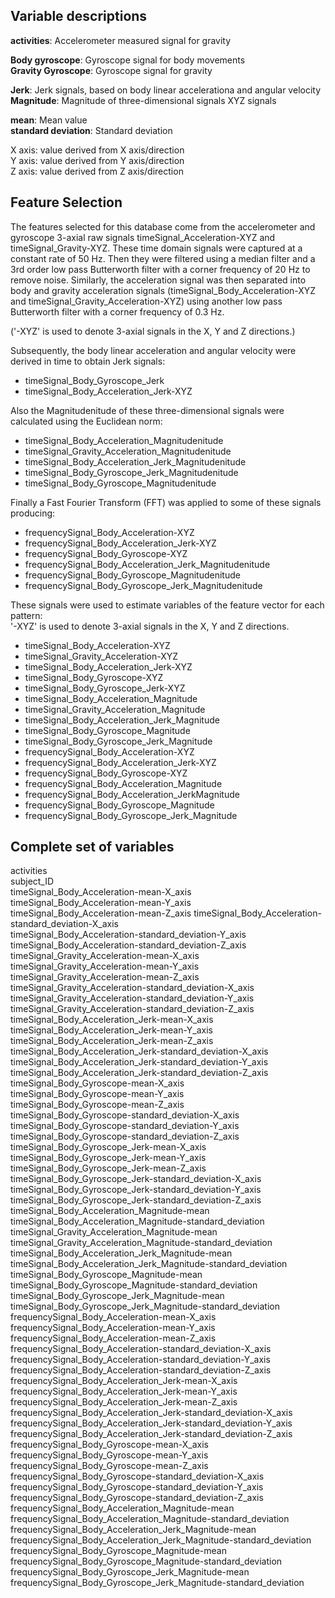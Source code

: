 Variable descriptions
---------------------

**activities**: Accelerometer measured signal for gravity

**Body gyroscope**: Gyroscope signal for body movements  
**Gravity Gyroscope**: Gyroscope signal for gravity


**Jerk**: Jerk signals, based on body linear accelerationa and angular velocity   
**Magnitude**: Magnitude of three-dimensional signals XYZ signals

**mean**: Mean value   
**standard deviation**: Standard deviation

X axis: value derived from X axis/direction   
Y axis: value derived from Y axis/direction  
Z axis: value derived from Z axis/direction


Feature Selection 
-----------------

The features selected for this database come from the accelerometer and gyroscope 3-axial raw signals timeSignal_Acceleration-XYZ and timeSignal_Gravity-XYZ. These time domain signals were captured at a constant rate of 50 Hz. Then they were filtered using a median filter and a 3rd order low pass Butterworth filter with a corner frequency of 20 Hz to remove noise. Similarly, the acceleration signal was then separated into body and gravity acceleration signals (timeSignal_Body_Acceleration-XYZ and timeSignal_Gravity_Acceleration-XYZ) using another low pass Butterworth filter with a corner frequency of 0.3 Hz.    

('-XYZ' is used to denote 3-axial signals in the X, Y and Z directions.)   

Subsequently, the body linear acceleration and angular velocity were derived in time to obtain Jerk signals:   
- timeSignal_Body_Gyroscope_Jerk
- timeSignal_Body_Acceleration_Jerk-XYZ

Also the Magnitudenitude of these three-dimensional signals were calculated using the Euclidean norm:  
- timeSignal_Body_Acceleration_Magnitudenitude
- timeSignal_Gravity_Acceleration_Magnitudenitude
- timeSignal_Body_Acceleration_Jerk_Magnitudenitude
- timeSignal_Body_Gyroscope_Jerk_Magnitudenitude
- timeSignal_Body_Gyroscope_Magnitudenitude

Finally a Fast Fourier Transform (FFT) was applied to some of these signals producing:  
- frequencySignal_Body_Acceleration-XYZ
- frequencySignal_Body_Acceleration_Jerk-XYZ
- frequencySignal_Body_Gyroscope-XYZ
- frequencySignal_Body_Acceleration_Jerk_Magnitudenitude
- frequencySignal_Body_Gyroscope_Magnitudenitude
- frequencySignal_Body_Gyroscope_Jerk_Magnitudenitude

These signals were used to estimate variables of the feature vector for each pattern:  
'-XYZ' is used to denote 3-axial signals in the X, Y and Z directions.

- timeSignal_Body_Acceleration-XYZ
- timeSignal_Gravity_Acceleration-XYZ
- timeSignal_Body_Acceleration_Jerk-XYZ
- timeSignal_Body_Gyroscope-XYZ
- timeSignal_Body_Gyroscope_Jerk-XYZ
- timeSignal_Body_Acceleration_Magnitude
- timeSignal_Gravity_Acceleration_Magnitude 
- timeSignal_Body_Acceleration_Jerk_Magnitude
- timeSignal_Body_Gyroscope_Magnitude
- timeSignal_Body_Gyroscope_Jerk_Magnitude
- frequencySignal_Body_Acceleration-XYZ
- frequencySignal_Body_Acceleration_Jerk-XYZ
- frequencySignal_Body_Gyroscope-XYZ
- frequencySignal_Body_Acceleration_Magnitude
- frequencySignal_Body_Acceleration_JerkMagnitude
- frequencySignal_Body_Gyroscope_Magnitude
- frequencySignal_Body_Gyroscope_Jerk_Magnitude



Complete set of variables
-------------------------

activities   
subject_ID   
timeSignal_Body_Acceleration-mean-X_axis   
timeSignal_Body_Acceleration-mean-Y_axis   
timeSignal_Body_Acceleration-mean-Z_axis
timeSignal_Body_Acceleration-standard_deviation-X_axis   
timeSignal_Body_Acceleration-standard_deviation-Y_axis   
timeSignal_Body_Acceleration-standard_deviation-Z_axis   
timeSignal_Gravity_Acceleration-mean-X_axis   
timeSignal_Gravity_Acceleration-mean-Y_axis   
timeSignal_Gravity_Acceleration-mean-Z_axis   
timeSignal_Gravity_Acceleration-standard_deviation-X_axis   
timeSignal_Gravity_Acceleration-standard_deviation-Y_axis   
timeSignal_Gravity_Acceleration-standard_deviation-Z_axis  
timeSignal_Body_Acceleration_Jerk-mean-X_axis   
timeSignal_Body_Acceleration_Jerk-mean-Y_axis    
timeSignal_Body_Acceleration_Jerk-mean-Z_axis   
timeSignal_Body_Acceleration_Jerk-standard_deviation-X_axis   
timeSignal_Body_Acceleration_Jerk-standard_deviation-Y_axis  
timeSignal_Body_Acceleration_Jerk-standard_deviation-Z_axis  
timeSignal_Body_Gyroscope-mean-X_axis  
timeSignal_Body_Gyroscope-mean-Y_axis   
timeSignal_Body_Gyroscope-mean-Z_axis  
timeSignal_Body_Gyroscope-standard_deviation-X_axis   
timeSignal_Body_Gyroscope-standard_deviation-Y_axis  
timeSignal_Body_Gyroscope-standard_deviation-Z_axis   
timeSignal_Body_Gyroscope_Jerk-mean-X_axis   
timeSignal_Body_Gyroscope_Jerk-mean-Y_axis   
timeSignal_Body_Gyroscope_Jerk-mean-Z_axis   
timeSignal_Body_Gyroscope_Jerk-standard_deviation-X_axis   
timeSignal_Body_Gyroscope_Jerk-standard_deviation-Y_axis   
timeSignal_Body_Gyroscope_Jerk-standard_deviation-Z_axis   
timeSignal_Body_Acceleration_Magnitude-mean   
timeSignal_Body_Acceleration_Magnitude-standard_deviation   
timeSignal_Gravity_Acceleration_Magnitude-mean   
timeSignal_Gravity_Acceleration_Magnitude-standard_deviation   
timeSignal_Body_Acceleration_Jerk_Magnitude-mean   
timeSignal_Body_Acceleration_Jerk_Magnitude-standard_deviation   
timeSignal_Body_Gyroscope_Magnitude-mean   
timeSignal_Body_Gyroscope_Magnitude-standard_deviation   
timeSignal_Body_Gyroscope_Jerk_Magnitude-mean   
timeSignal_Body_Gyroscope_Jerk_Magnitude-standard_deviation   
frequencySignal_Body_Acceleration-mean-X_axis   
frequencySignal_Body_Acceleration-mean-Y_axis   
frequencySignal_Body_Acceleration-mean-Z_axis   
frequencySignal_Body_Acceleration-standard_deviation-X_axis   
frequencySignal_Body_Acceleration-standard_deviation-Y_axis   
frequencySignal_Body_Acceleration-standard_deviation-Z_axis   
frequencySignal_Body_Acceleration_Jerk-mean-X_axis   
frequencySignal_Body_Acceleration_Jerk-mean-Y_axis   
frequencySignal_Body_Acceleration_Jerk-mean-Z_axis   
frequencySignal_Body_Acceleration_Jerk-standard_deviation-X_axis      
frequencySignal_Body_Acceleration_Jerk-standard_deviation-Y_axis   
frequencySignal_Body_Acceleration_Jerk-standard_deviation-Z_axis   
frequencySignal_Body_Gyroscope-mean-X_axis   
frequencySignal_Body_Gyroscope-mean-Y_axis   
frequencySignal_Body_Gyroscope-mean-Z_axis   
frequencySignal_Body_Gyroscope-standard_deviation-X_axis   
frequencySignal_Body_Gyroscope-standard_deviation-Y_axis   
frequencySignal_Body_Gyroscope-standard_deviation-Z_axis   
frequencySignal_Body_Acceleration_Magnitude-mean   
frequencySignal_Body_Acceleration_Magnitude-standard_deviation   
frequencySignal_Body_Acceleration_Jerk_Magnitude-mean   
frequencySignal_Body_Acceleration_Jerk_Magnitude-standard_deviation   
frequencySignal_Body_Gyroscope_Magnitude-mean   
frequencySignal_Body_Gyroscope_Magnitude-standard_deviation   
frequencySignal_Body_Gyroscope_Jerk_Magnitude-mean   
frequencySignal_Body_Gyroscope_Jerk_Magnitude-standard_deviation   